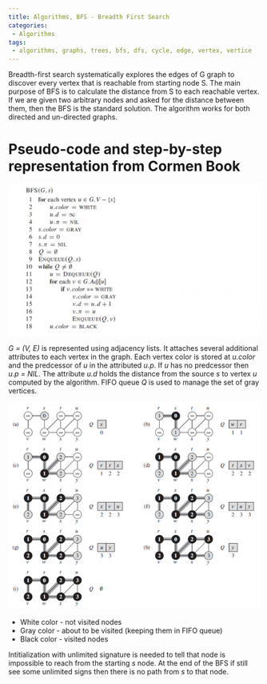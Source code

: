 ```yaml
---
title: Algorithms, BFS - Breadth First Search
categories:
 - Algorithms
tags:
 - algorithms, graphs, trees, bfs, dfs, cycle, edge, vertex, vertice
---
```


Breadth-first search systematically explores the edges of G graph to discover every vertex that is reachable from starting node S. The main purpose of BFS is to calculate the distance from S to each reachable vertex. If we are given two arbitrary nodes and asked for the distance between them, then the BFS is the standard solution. The algorithm works for both directed and un-directed graphs.

# Pseudo-code and step-by-step representation from Cormen Book

![BFS_cormen](/assets/images/graphs/BFS_cormen.png)

*G = (V, E)* is represented using adjacency lists. It attaches several additional attributes to each vertex in the graph. Each vertex color is stored at *u.color* and the predcessor of *u* in the attributed *u.p*. If *u* has no predcessor then *u.p = NIL*. The attribute *u.d* holds the distance from the source *s* to vertex *u* computed by the algorithm. FIFO queue *Q* is used to manage the set of gray vertices.

![BFS_cormen_stepbystep_process](/assets/images/graphs/BFS_cormen_stepbystep_process.png)

* White color - not visited nodes
* Gray color - about to be visited (keeping them in FIFO queue)
* Black color - visited nodes

Intitialization with unlimited signature is needed to tell that node is impossible to reach from the starting *s* node. At the end of the BFS if still see some unlimited signs then there is no path from *s* to that node.



